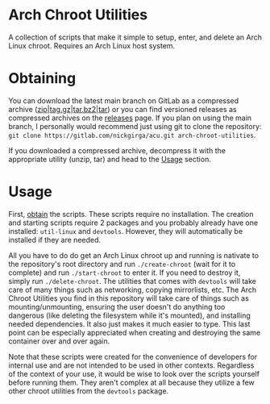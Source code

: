 # Arch Chroot Utilities
A collection of scripts that make it simple to setup, enter, and delete an Arch Linux chroot. Requires an Arch Linux host system.

# Obtaining
You can download the latest main branch on GitLab as a compressed archive ([zip](https://gitlab.com/nickgirga/acu/-/archive/main/acu-main.zip)|[tag.gz](https://gitlab.com/nickgirga/acu/-/archive/main/acu-main.tar.gz)|[tar.bz2](https://gitlab.com/nickgirga/acu/-/archive/main/acu-main.tar.bz2)|[tar](https://gitlab.com/nickgirga/acu/-/archive/main/acu-main.tar)) or you can find versioned releases as compressed archives on the [releases](https://gitlab.com/nickgirga/acu/-/releases) page. If you plan on using the main branch, I personally would recommend just using git to clone the repository: `git clone https://gitlab.com/nickgirga/acu.git arch-chroot-utilities`.

If you downloaded a compressed archive, decompress it with the appropriate utility (unzip, tar) and head to the [Usage](#usage) section.

# Usage
First, [obtain](#obtaining) the scripts. These scripts require no installation. The creation and starting scripts require 2 packages and you probably already have one installed: `util-linux` and `devtools`. However, they will automatically be installed if they are needed.

All you have to do do get an Arch Linux chroot up and running is nativate to the repository's root directory and run `./create-chroot` (wait for it to complete) and run `./start-chroot` to enter it. If you need to destroy it, simply run `./delete-chroot`. The utilities that comes with `devtools` will take care of many things such as networking, copying mirrorlists, etc. The Arch Chroot Utilities you find in this repository will take care of things such as mounting/unmounting, ensuring the user doesn't do anything too dangerous (like deleting the filesystem while it's mounted), and installing needed dependencies. It also just makes it much easier to type. This last point can be especially appreciated when creating and destroying the same container over and over again.

Note that these scripts were created for the convenience of developers for internal use and are not intended to be used in other contexts. Regardless of the context of your use, it would be wise to look over the scripts yourself before running them. They aren't complex at all because they utilize a few other chroot utilities from the `devtools` package.
